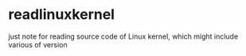# readlinuxkernel
just note for reading source code of Linux kernel, which might include various of version
